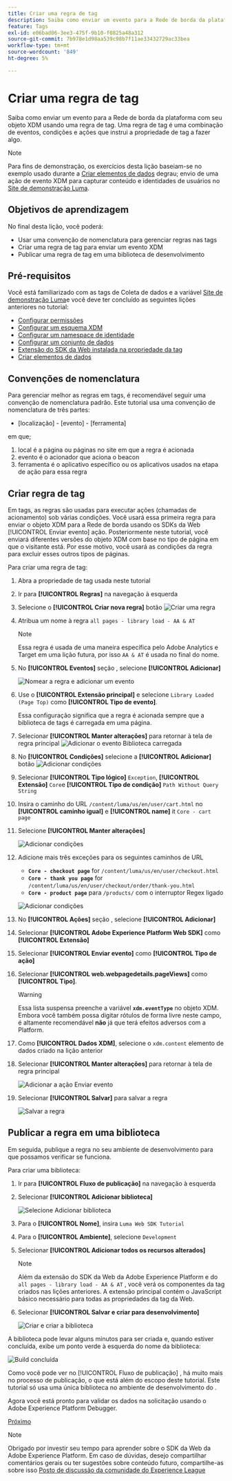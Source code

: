 ```yaml
---
title: Criar uma regra de tag
description: Saiba como enviar um evento para a Rede de borda da plataforma com seu objeto XDM usando uma regra de tag. Esta lição é parte do tutorial Implementar o Adobe Experience Cloud com o SDK da Web.
feature: Tags
exl-id: e06bad06-3ee3-475f-9b10-f0825a48a312
source-git-commit: 7b978e1d98aa539c98b7f11ae33432729ac33bea
workflow-type: tm+mt
source-wordcount: '849'
ht-degree: 5%

---
```


# Criar uma regra de tag

Saiba como enviar um evento para a Rede de borda da plataforma com seu objeto XDM usando uma regra de tag. Uma regra de tag é uma combinação de eventos, condições e ações que instrui a propriedade de tag a fazer algo.

>[!NOTE]
>
> Para fins de demonstração, os exercícios desta lição baseiam-se no exemplo usado durante a [Criar elementos de dados](create-data-elements.md) degrau; envio de uma ação de evento XDM para capturar conteúdo e identidades de usuários no [Site de demonstração Luma](https://luma.enablementadobe.com/content/luma/us/en.html).


## Objetivos de aprendizagem

No final desta lição, você poderá:

* Usar uma convenção de nomenclatura para gerenciar regras nas tags
* Criar uma regra de tag para enviar um evento XDM
* Publicar uma regra de tag em uma biblioteca de desenvolvimento


## Pré-requisitos

Você está familiarizado com as tags de Coleta de dados e a variável [Site de demonstração Luma](https://luma.enablementadobe.com/content/luma/us/en.html)e você deve ter concluído as seguintes lições anteriores no tutorial:

* [Configurar permissões](configure-permissions.md)
* [Configurar um esquema XDM](configure-schemas.md)
* [Configurar um namespace de identidade](configure-identities.md)
* [Configurar um conjunto de dados](configure-datastream.md)
* [Extensão do SDK da Web instalada na propriedade da tag](install-web-sdk.md)
* [Criar elementos de dados](create-data-elements.md)

## Convenções de nomenclatura

Para gerenciar melhor as regras em tags, é recomendável seguir uma convenção de nomenclatura padrão. Este tutorial usa uma convenção de nomenclatura de três partes:

* [localização] - [evento] - [ferramenta]

em que;

1. local é a página ou páginas no site em que a regra é acionada
1. evento é o acionador que aciona o beacon
1. ferramenta é o aplicativo específico ou os aplicativos usados na etapa de ação para essa regra


## Criar regra de tag

Em tags, as regras são usadas para executar ações (chamadas de acionamento) sob várias condições. Você usará essa primeira regra para enviar o objeto XDM para a Rede de borda usando os SDKs da Web [!UICONTROL Enviar evento] ação. Posteriormente neste tutorial, você enviará diferentes versões do objeto XDM com base no tipo de página em que o visitante está. Por esse motivo, você usará as condições da regra para excluir esses outros tipos de páginas.

Para criar uma regra de tag:

1. Abra a propriedade de tag usada neste tutorial
1. Ir para **[!UICONTROL Regras]** na navegação à esquerda
1. Selecione o **[!UICONTROL Criar nova regra]** botão
   ![Criar uma regra](assets/rules-create.png)
1. Atribua um nome à regra `all pages - library load - AA & AT`

   >[!NOTE]
   >
   > Essa regra é usada de uma maneira específica pelo Adobe Analytics e Target em uma lição futura, por isso `AA & AT` é usada no final do nome.

1. No **[!UICONTROL Eventos]** seção , selecione **[!UICONTROL Adicionar]**

   ![Nomear a regra e adicionar um evento](assets/rule-name.png)
1. Use o **[!UICONTROL Extensão principal]** e selecione `Library Loaded (Page Top)` como **[!UICONTROL Tipo de evento]**.

   Essa configuração significa que a regra é acionada sempre que a biblioteca de tags é carregada em uma página.
1. Selecionar **[!UICONTROL Manter alterações]** para retornar à tela de regra principal
   ![Adicionar o evento Biblioteca carregada](assets/rule-event-pagetop.png)
1. No **[!UICONTROL Condições]** selecione a **[!UICONTROL Adicionar]** botão
   ![Adicionar condições](assets/rules-add-conditions.png)
1. Selecionar **[!UICONTROL Tipo lógico]** `Exception`, **[!UICONTROL Extensão]** `Core`e **[!UICONTROL Tipo de condição]** `Path Without Query String`
1. Insira o caminho do URL `/content/luma/us/en/user/cart.html` no **[!UICONTROL caminho igual]** e **[!UICONTROL name]** it `Core - cart page`
1. Selecione **[!UICONTROL Manter alterações]**

   ![Adicionar condições](assets/rule-condition-exception.png)
1. Adicione mais três exceções para os seguintes caminhos de URL

   * **`Core - checkout page`** for `/content/luma/us/en/user/checkout.html`
   * **`Core - thank you page`** for `/content/luma/us/en/user/checkout/order/thank-you.html`
   * **`Core - product page`** para `/products/` com o interruptor Regex ligado

   ![Adicionar condições](assets/rule-condition-exception-all.png)

1. No **[!UICONTROL Ações]** seção , selecione **[!UICONTROL Adicionar]**
1. Selecionar **[!UICONTROL Adobe Experience Platform Web SDK]** como **[!UICONTROL Extensão]**
1. Selecionar **[!UICONTROL Enviar evento]** como **[!UICONTROL Tipo de ação]**
1. Selecionar **[!UICONTROL web.webpagedetails.pageViews]** como **[!UICONTROL Tipo]**.

   >[!WARNING]
   >
   > Essa lista suspensa preenche a variável **`xdm.eventType`** no objeto XDM. Embora você também possa digitar rótulos de forma livre neste campo, é altamente recomendável **não** já que terá efeitos adversos com a Platform.

1. Como **[!UICONTROL Dados XDM]**, selecione o `xdm.content` elemento de dados criado na lição anterior
1. Selecionar **[!UICONTROL Manter alterações]** para retornar à tela de regra principal

   ![Adicionar a ação Enviar evento](assets/rule-set-action-xdm.png)
1. Selecionar **[!UICONTROL Salvar]** para salvar a regra

   ![Salvar a regra](assets/rule-save.png)

## Publicar a regra em uma biblioteca

Em seguida, publique a regra no seu ambiente de desenvolvimento para que possamos verificar se funciona.

Para criar uma biblioteca:

1. Ir para **[!UICONTROL Fluxo de publicação]** na navegação à esquerda
1. Selecionar **[!UICONTROL Adicionar biblioteca]**

   ![Selecione Adicionar biblioteca](assets/rule-publish-library.png)
1. Para o **[!UICONTROL Nome]**, insira `Luma Web SDK Tutorial`
1. Para o **[!UICONTROL Ambiente]**, selecione `Development`
1. Selecionar  **[!UICONTROL Adicionar todos os recursos alterados]**

   >[!NOTE]
   >
   >    Além da extensão do SDK da Web da Adobe Experience Platform e do `all pages - library load - AA & AT` , você verá os componentes da tag criados nas lições anteriores. A extensão principal contém o JavaScript básico necessário para todas as propriedades da tag da Web.

1. Selecionar **[!UICONTROL Salvar e criar para desenvolvimento]**

   ![Criar e criar a biblioteca](assets/rule-publish-add-all-changes.png)

A biblioteca pode levar alguns minutos para ser criada e, quando estiver concluída, exibe um ponto verde à esquerda do nome da biblioteca:

![Build concluída](assets/rule-publish-success.png)

Como você pode ver no [!UICONTROL Fluxo de publicação] , há muito mais no processo de publicação, o que está além do escopo deste tutorial. Este tutorial só usa uma única biblioteca no ambiente de desenvolvimento do .

Agora você está pronto para validar os dados na solicitação usando o Adobe Experience Platform Debugger.

[Próximo ](validate-with-debugger.md)

>[!NOTE]
>
>Obrigado por investir seu tempo para aprender sobre o SDK da Web da Adobe Experience Platform. Em caso de dúvidas, desejo compartilhar comentários gerais ou ter sugestões sobre conteúdo futuro, compartilhe-as sobre isso [Posto de discussão da comunidade do Experience League](https://experienceleaguecommunities.adobe.com/t5/adobe-experience-platform-launch/tutorial-discussion-implement-adobe-experience-cloud-with-web/td-p/444996)
